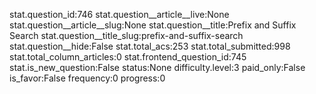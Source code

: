 stat.question_id:746
stat.question__article__live:None
stat.question__article__slug:None
stat.question__title:Prefix and Suffix Search
stat.question__title_slug:prefix-and-suffix-search
stat.question__hide:False
stat.total_acs:253
stat.total_submitted:998
stat.total_column_articles:0
stat.frontend_question_id:745
stat.is_new_question:False
status:None
difficulty.level:3
paid_only:False
is_favor:False
frequency:0
progress:0
